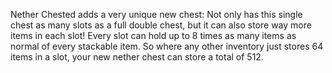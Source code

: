 Nether Chested adds a very unique new chest: Not only has this single chest as many slots as a full double chest, but it can also store way more items in each slot! Every slot can hold up to 8 times as many items as normal of every stackable item. So where any other inventory just stores 64 items in a slot, your new nether chest can store a total of 512.
